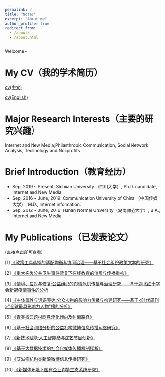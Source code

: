 ```yaml
---
permalink: /
title: "Notes"
excerpt: "About me"
author_profile: true
redirect_from: 
  - /about/
  - /about.html
---
```


Welcome~


# My CV（我的学术简历）

[cv(中文)](https://liuyezi0.github.io/files/liuyezi/ye_cv.pdf)

[cv(English)](https://liuyezi0.github.io/files/liuyezi/ye_cv_enn.pdf)

# Major Research Interests（主要的研究兴趣）

Internet and New Media;Philanthropic Communication; Social Network Analysis; Technology and Nonprofits 

# Brief Introduction（教育经历）

* Sep, 2019 ~ Present: Sichuan University （四川大学）, Ph.D. candidate, Internet and New Media.
* Sep, 2016 ~ June, 2019: Communication University of China （中国传媒大学）, M.D., Internet information.
* Sep, 2012 ~ June, 2016: Hunan Normal University（湖南师范大学）, B.A., Internet and New Media.


# My Publications（已发表论文）
(直接点击即可查看)


[1] [《政策工具选择的适配均衡与协同治理——基于社会组织政策文本的研究》](http://liuyezi0.github.io/files/liuyezi/publications/政策工具选择的适配均衡与协同治理——基于社会组织政策文本的研究.pdf)

[2] [《重大突发公共卫生事件背景下在线教育的消费与传播重构》](http://liuyezi0.github.io/files/liuyezi/publications/重大突发公共卫生事件背景下在线教育的消费与传播重构.pdf)

[3] [《情境、应对与修复:公益组织的舆情危机传播与治理研究——基于湖北红十字会新冠疫情事件的分析](http://liuyezi0.github.io/files/liuyezi/publications/情境_应对与修复_公益组织的舆情_省略_于湖北红十字会新冠疫情.pdf)

[4] [《主体属性与话语表达:公众人物的影响力传播与构建研究——基于<时代周刊>"全球最具影响力人物"榜的分析》](http://liuyezi0.github.io/files/liuyezi/publications/主体属性与话语表达_公众人物的影_省略_刊_全球最具影响力人物.pdf)

[5] [《青春校园题材剧悬浮化倾向及纠偏路径》](http://liuyezi0.github.io/files/liuyezi/publications/青春校园题材剧悬浮化倾向及纠偏路径.pdf)

[6] [《基于社会网络分析的公益机构微博信息传播网络研究》](http://liuyezi0.github.io/files/liuyezi/publications/基于社会网络分析的公益机构微博信息传播网络研究.pdf)

[7] [《新技术赋能:人工智能参与综艺节目创新》](http://liuyezi0.github.io/files/liuyezi/publications/新技术赋能_人工智能参与综艺节目创新.pdf)

[8] [《基于大数据技术的社会化媒体传播机制探析》](http://liuyezi0.github.io/files/liuyezi/publications/基于大数据技术的社会化媒体传播机制探析.pdf)

[9] [《艾滋病机构类新浪微博信息传播研究》](http://liuyezi0.github.io/files/liuyezi/publications/艾滋病机构类新浪微博信息传播研究.pdf)

[10] [《新媒体环境下国有企业舆情生态系统研究》](http://liuyezi0.github.io/files/liuyezi/publications/新媒体环境下国有企业舆情生态系统研究.pdf)





